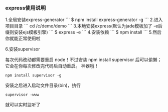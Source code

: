 <h3>express使用说明</h3>
1.全局安装express-generator
```
$ npm install express-generator -g
```
2.进入项目目录
```
cd /c/demo/demo
```
3.本地安装express(默认为jade模板加了 -e后缀则安装ejs模板引擎)
```
$ express -e
```
4.安装依赖
```
$ npm install
```
5.然后你就能正常使用啦

6.安装supervisor

每次代码改动都需要重启 node！不过安装 npm install supervisor 后可以偷懒；它会在你每次修改完代码后自动重启。 神器哦！

```
npm install supervisor -g
```
安装之后进入启动文件目录(bin)，执行
```
supervisor -www
```
就可以实时监听了

